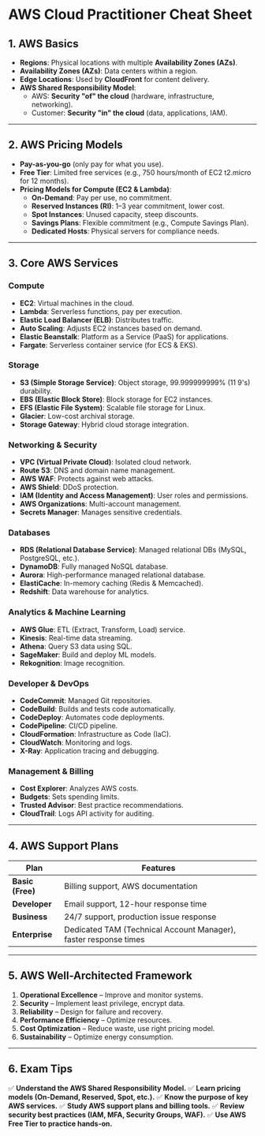# AWS Cloud Practitioner Cheat Sheet

## 1. **AWS Basics**
- **Regions**: Physical locations with multiple **Availability Zones (AZs)**.
- **Availability Zones (AZs)**: Data centers within a region.
- **Edge Locations**: Used by **CloudFront** for content delivery.
- **AWS Shared Responsibility Model**:
  - AWS: **Security "of" the cloud** (hardware, infrastructure, networking).
  - Customer: **Security "in" the cloud** (data, applications, IAM).

---

## 2. **AWS Pricing Models**
- **Pay-as-you-go** (only pay for what you use).
- **Free Tier**: Limited free services (e.g., 750 hours/month of EC2 t2.micro for 12 months).
- **Pricing Models for Compute (EC2 & Lambda)**:
  - **On-Demand**: Pay per use, no commitment.
  - **Reserved Instances (RI)**: 1–3 year commitment, lower cost.
  - **Spot Instances**: Unused capacity, steep discounts.
  - **Savings Plans**: Flexible commitment (e.g., Compute Savings Plan).
  - **Dedicated Hosts**: Physical servers for compliance needs.

---

## 3. **Core AWS Services**

### **Compute**
- **EC2**: Virtual machines in the cloud.
- **Lambda**: Serverless functions, pay per execution.
- **Elastic Load Balancer (ELB)**: Distributes traffic.
- **Auto Scaling**: Adjusts EC2 instances based on demand.
- **Elastic Beanstalk**: Platform as a Service (PaaS) for applications.
- **Fargate**: Serverless container service (for ECS & EKS).

### **Storage**
- **S3 (Simple Storage Service)**: Object storage, 99.999999999% (11 9's) durability.
- **EBS (Elastic Block Store)**: Block storage for EC2 instances.
- **EFS (Elastic File System)**: Scalable file storage for Linux.
- **Glacier**: Low-cost archival storage.
- **Storage Gateway**: Hybrid cloud storage integration.

### **Networking & Security**
- **VPC (Virtual Private Cloud)**: Isolated cloud network.
- **Route 53**: DNS and domain name management.
- **AWS WAF**: Protects against web attacks.
- **AWS Shield**: DDoS protection.
- **IAM (Identity and Access Management)**: User roles and permissions.
- **AWS Organizations**: Multi-account management.
- **Secrets Manager**: Manages sensitive credentials.

### **Databases**
- **RDS (Relational Database Service)**: Managed relational DBs (MySQL, PostgreSQL, etc.).
- **DynamoDB**: Fully managed NoSQL database.
- **Aurora**: High-performance managed relational database.
- **ElastiCache**: In-memory caching (Redis & Memcached).
- **Redshift**: Data warehouse for analytics.

### **Analytics & Machine Learning**
- **AWS Glue**: ETL (Extract, Transform, Load) service.
- **Kinesis**: Real-time data streaming.
- **Athena**: Query S3 data using SQL.
- **SageMaker**: Build and deploy ML models.
- **Rekognition**: Image recognition.

### **Developer & DevOps**
- **CodeCommit**: Managed Git repositories.
- **CodeBuild**: Builds and tests code automatically.
- **CodeDeploy**: Automates code deployments.
- **CodePipeline**: CI/CD pipeline.
- **CloudFormation**: Infrastructure as Code (IaC).
- **CloudWatch**: Monitoring and logs.
- **X-Ray**: Application tracing and debugging.

### **Management & Billing**
- **Cost Explorer**: Analyzes AWS costs.
- **Budgets**: Sets spending limits.
- **Trusted Advisor**: Best practice recommendations.
- **CloudTrail**: Logs API activity for auditing.

---

## 4. **AWS Support Plans**
| Plan | Features |
|------|----------|
| **Basic (Free)** | Billing support, AWS documentation |
| **Developer** | Email support, 12-hour response time |
| **Business** | 24/7 support, production issue response |
| **Enterprise** | Dedicated TAM (Technical Account Manager), faster response times |

---

## 5. **AWS Well-Architected Framework**
1. **Operational Excellence** – Improve and monitor systems.
2. **Security** – Implement least privilege, encrypt data.
3. **Reliability** – Design for failure and recovery.
4. **Performance Efficiency** – Optimize resources.
5. **Cost Optimization** – Reduce waste, use right pricing model.
6. **Sustainability** – Optimize energy consumption.

---

## 6. **Exam Tips**
✅ **Understand the AWS Shared Responsibility Model.**
✅ **Learn pricing models (On-Demand, Reserved, Spot, etc.).**
✅ **Know the purpose of key AWS services.**
✅ **Study AWS support plans and billing tools.**
✅ **Review security best practices (IAM, MFA, Security Groups, WAF).**
✅ **Use AWS Free Tier to practice hands-on.**

